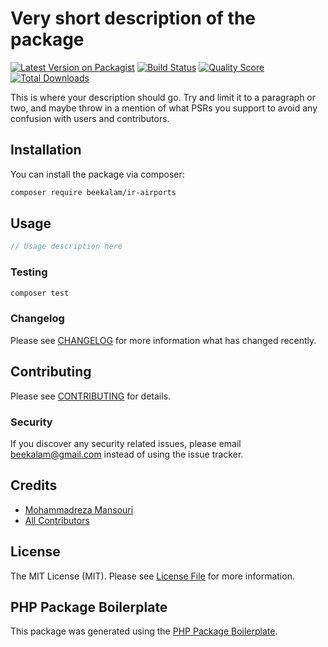 # Very short description of the package

[![Latest Version on Packagist](https://img.shields.io/packagist/v/beekalam/ir-airports.svg?style=flat-square)](https://packagist.org/packages/beekalam/ir-airports)
[![Build Status](https://img.shields.io/travis/beekalam/ir-airports/master.svg?style=flat-square)](https://travis-ci.org/beekalam/ir-airports)
[![Quality Score](https://img.shields.io/scrutinizer/g/beekalam/ir-airports.svg?style=flat-square)](https://scrutinizer-ci.com/g/beekalam/ir-airports)
[![Total Downloads](https://img.shields.io/packagist/dt/beekalam/ir-airports.svg?style=flat-square)](https://packagist.org/packages/beekalam/ir-airports)

This is where your description should go. Try and limit it to a paragraph or two, and maybe throw in a mention of what PSRs you support to avoid any confusion with users and contributors.

## Installation

You can install the package via composer:

```bash
composer require beekalam/ir-airports
```

## Usage

``` php
// Usage description here
```

### Testing

``` bash
composer test
```

### Changelog

Please see [CHANGELOG](CHANGELOG.md) for more information what has changed recently.

## Contributing

Please see [CONTRIBUTING](CONTRIBUTING.md) for details.

### Security

If you discover any security related issues, please email beekalam@gmail.com instead of using the issue tracker.

## Credits

- [Mohammadreza Mansouri](https://github.com/beekalam)
- [All Contributors](../../contributors)

## License

The MIT License (MIT). Please see [License File](LICENSE.md) for more information.

## PHP Package Boilerplate

This package was generated using the [PHP Package Boilerplate](https://laravelpackageboilerplate.com).